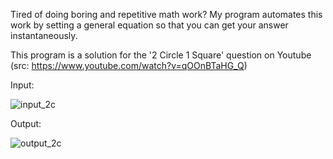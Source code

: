 Tired of doing boring and repetitive math work? My program automates this work by setting a general equation so that you can get your answer instantaneously.

This program is a solution for the '2 Circle 1 Square' question on Youtube (src: https://www.youtube.com/watch?v=qOOnBTaHG_Q)

Input: 


![input_2c](https://github.com/mynoveldownloads/2-Circle-1-Square/assets/129578538/dbf169d2-b9ec-43d4-8a58-4d717afdf43b)


Output:

![output_2c](https://github.com/mynoveldownloads/2-Circle-1-Square/assets/129578538/9a04a574-42b6-40b3-91e4-200c99955ed2)
